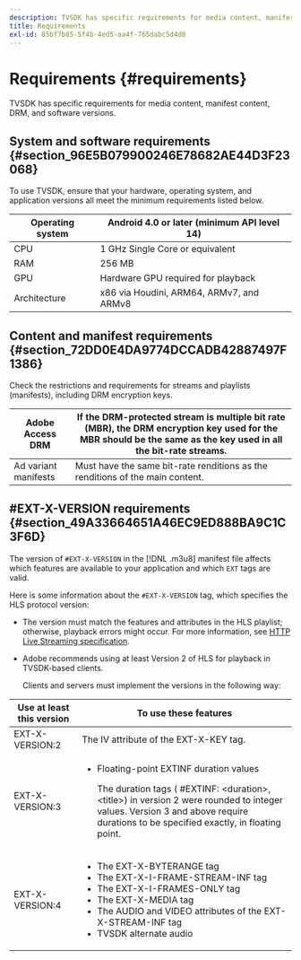 ```yaml
---
description: TVSDK has specific requirements for media content, manifest content, DRM, and software versions.
title: Requirements
exl-id: 85bf7b85-5f4b-4ed5-aa4f-765dabc5d4d8
---
```

# Requirements {#requirements}

TVSDK has specific requirements for media content, manifest content, DRM, and software versions.

## System and software requirements {#section_96E5B079900246E78682AE44D3F23068}

To use TVSDK, ensure that your hardware, operating system, and application versions all meet the minimum requirements listed below.

|  Operating system  | Android 4.0 or later (minimum API level 14)  |
|---|---|
|  CPU  | 1 GHz Single Core or equivalent  |
|  RAM  | 256 MB  |
|  GPU  | Hardware GPU required for playback  |
|  Architecture  | x86 via Houdini, ARM64, ARMv7, and ARMv8  |

## Content and manifest requirements {#section_72DD0E4DA9774DCCADB42887497F1386}

Check the restrictions and requirements for streams and playlists (manifests), including DRM encryption keys. 

|  Adobe Access DRM  | If the DRM-protected stream is multiple bit rate (MBR), the DRM encryption key used for the MBR should be the same as the key used in all the bit-rate streams.  |
|---|---|
|  Ad variant manifests  | Must have the same bit-rate renditions as the renditions of the main content.  |

## #EXT-X-VERSION requirements {#section_49A33664651A46EC9ED888BA9C1C3F6D}

The version of `#EXT-X-VERSION` in the [!DNL .m3u8] manifest file affects which features are available to your application and which `EXT` tags are valid.

Here is some information about the `#EXT-X-VERSION` tag, which specifies the HLS protocol version:

* The version must match the features and attributes in the HLS playlist; otherwise, playback errors might occur. For more information, see [HTTP Live Streaming specification](https://datatracker.ietf.org/doc/draft-pantos-http-live-streaming/?include_text=1). 
* Adobe recommends using at least Version 2 of HLS for playback in TVSDK-based clients.

  Clients and servers must implement the versions in the following way:  

<table frame="all" colsep="1" rowsep="1" id="table_62EB98EDD9DE49EC84CB1C7D59BC40E6"> 
 <thead> 
  <tr rowsep="1"> 
   <th colname="1" class="entry"> Use at least this version </th> 
   <th colname="2" class="entry"> To use these features </th> 
  </tr> 
 </thead>
 <tbody> 
  <tr rowsep="1"> 
   <td colname="1"> <span class="codeph"> EXT-X-VERSION:2 </span> </td> 
   <td colname="2"> The IV attribute of the <span class="codeph"> EXT-X-KEY </span> tag. </td> 
  </tr> 
  <tr rowsep="1"> 
   <td colname="1"> <span class="codeph"> EXT-X-VERSION:3 </span> </td> 
   <td colname="2"> 
    <ul id="ul_C9500D3F934848639C204BF248F139FF"> 
     <li id="li_535A7E3FABCB46FE872A7EA5DE2A1784">Floating-point <span class="codeph"> EXTINF </span> duration values <p>The duration tags ( <span class="codeph"> #EXTINF: </span>&lt;duration&gt;,&lt;title&gt;) in version 2 were rounded to integer values. Version 3 and above require durations to be specified exactly, in floating point. </p> </li> 
    </ul> </td> 
  </tr> 
  <tr rowsep="0"> 
   <td colname="1"> <span class="codeph"> EXT-X-VERSION:4 </span> </td> 
   <td colname="2"> 
    <ul id="ul_3355A6CBBE2141DDB92660BB4B604D70"> 
     <li id="li_5E73D41AF6DC4CEE88D6C029FFCFC350">The <span class="codeph"> EXT-X-BYTERANGE </span> tag </li> 
     <li id="li_BF5141F516F749E5890860D487EB5287">The <span class="codeph"> EXT-X-I-FRAME-STREAM-INF </span> tag </li> 
     <li id="li_E0D399A13812499B94107CDE62998EE9">The <span class="codeph"> EXT-X-I-FRAMES-ONLY </span> tag </li> 
     <li id="li_A7783AFF99854EFBBAECD2967E4CBF2B">The <span class="codeph"> EXT-X-MEDIA </span> tag </li> 
     <li id="li_15AE652F33C1454AA90DDC65E7D6C2FD">The <span class="codeph"> AUDIO </span> and <span class="codeph"> VIDEO </span> attributes of the <span class="codeph"> EXT-X-STREAM-INF </span> tag </li> 
     <li id="li_DB2A7847D5884F6E91FD9E78101FBCA5">TVSDK alternate audio </li> 
    </ul> </td> 
  </tr> 
 </tbody> 
</table>

